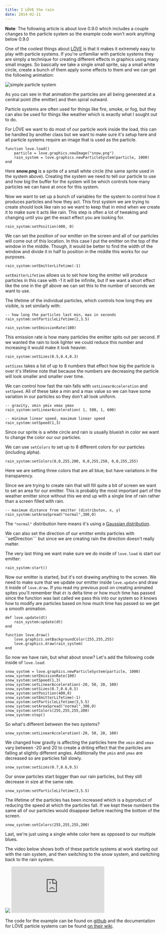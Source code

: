 ```yaml
---
title: I LÖVE the rain
date: 2014-02-11
---
```

**Note**: The following article is about love 0.9.0 which includes a couple changes to the particle system so the example code won't work anything below 0.9.0

One of the coolest things about [LÖVE](http://love2d.org) is that it makes it extremely easy to play with particle systems. If you're unfamiliar with particle systems they are simply a technique for creating different effects in graphics using many small images. So basically we take a single small sprite, say a small white circle, create a bunch of them apply some effects to them and we can get the following animation: 

![simple particle system](http://i.imgur.com/I0KcpNB.gif)

As you can see in that animation the particles are all being generated at a central point (the emitter) and then spiral outward. 

Particle systems are often used for things like fire, smoke, or fog, but they can also be used for things like weather which is exactly what I sought out to do.

For LÖVE we want to do most of our particle work inside the load, this can be handled by another class but we want to make sure it's setup here and all particle systems require an image that is used as the particle. 

```
function love.load()
	particle = love.graphics.newImage("snow.png")
	rain_system = love.graphics.newParticleSystem(particle, 1000)
end
```

Here **snow.png** is a sprite of a small white circle (the same sprite used in the system above). Creating the system we need to tell our particle to use and how big the buffer for the system will be which controls how many particles we can have at once for this system.

Now we want to set up a bunch of variables for the system to control how it produces particles and how they act. This first system we are trying to create should look like rain so we want to keep that in mind when we create it to make sure it acts like rain. This step is often a lot of tweaking and changing until you get the exact effect you are looking for.

```
rain_system:setPosition(400, 0)
```

We can set the position of our emitter on the screen and all of our particles will come out of this location. In this case I put the emitter on the top of the window in the middle. Though, it would be better to find the width of the window and divide it in half to position in the middle this works for our purposes. 

```
rain_system:setEmitterLifetime(-1)
```

```setEmitterLifetime``` allows us to set how long the emitter will produce particles in this case with -1 it will be infinite, but if we want a short effect like the one in the gif above we can set this to the number of seconds we want to use. 

The lifetime of the individual particles, which controls how long they are visible, is set similarly with:

```
-- how long the particles last min, max in seconds
rain_system:setParticleLifetime(2,3.5)
```


```
rain_system:setEmissionRate(100)
```

This emission rate is how many particles the emitter spits out per second. If we wanted the rain to look lighter we could reduce this number and increasing it would make it look heavier.

```
rain_system:setSizes(0.5,0.4,0.3)
```

```setSizes``` takes a list of up to 8 numbers that effect how big the particle is over it's lifetime note that because the numbers are decreasing the particle will look smaller and smaller over time.

We can control how fast the rain falls with ```setLinearAcceleration``` and ```setSpeed```. All of these take a min and a max value so we can have some variation in our particles so they don't all look uniform. 

```
-- gravity, xmin ymix xmax ymax
rain_system:setLinearAcceleration( 1, 500, 1, 600)

-- minimum linear speed, maximum linear speed
rain_system:setSpeed(1,3)
```

Since our sprite is a white circle and rain is usually blueish in color we want to change the color our our particles.

We can use ```setColors``` to set up to 8 different colors for our particles (including alpha).

```
rain_system:setColors(0,0,255,200, 0,0,255,250, 0,0,255,255)
```

Here we are setting three colors that are all blue, but have variations in the transparency.

Since we are trying to create rain that will fill quite a bit of screen we want to set an area for our emitter. This is probably the most important part of the weather emitter since without this we end up with a single line of rain rather than a screen filled with rain. 

```
-- maximum distance from emitter (distributon, x, y)
rain_system:setAreaSpread("normal",300,0)
```

The ```"normal"``` distribution here means it's using a [Gaussian distribution](http://en.wikipedia.org/wiki/Normal_distribution). 

We can also set the direction of our emitter emits particles with ``setDirection``` but since we are creating rain the direction doesn't really matter. 

The very last thing we want make sure we do inside of ```love.load``` is start our emitter: 

```
rain_system:start()
```

Now our emitter is started, but it's not drawing anything to the screen. We need to make sure that we update our emitter inside ```love.update``` and draw it inside of ```love.draw```. If you read my previous post on creating animated spites you'll remember that ```dt``` is delta time or how much time has passed since the function was last called we pass this into our system so it knows how to modify are particles based on how much time has passed so we get a smooth animation. 

```
def love.update(dt)
	rain_system:update(dt)
end

function love.draw()
	love.graphics.setBackgroundColor(255,255,255)
	love.graphics.draw(rain_system)
end
```

So now we have rain, but what about snow? Let's add the following code inside of ```love.load```:

```
snow_system = love.graphics.newParticleSystem(particle, 1000)
snow_system:setEmissionRate(100)
snow_system:setSpeed(1,3)
snow_system:setLinearAcceleration(-20, 50, 20, 100)
snow_system:setSizes(0.7,0.6,0.5)
snow_system:setPosition(400,0)
snow_system:setEmitterLifetime(-1)
snow_system:setParticleLifetime(3,5.5)
snow_system:setAreaSpread("normal",300,0)
snow_system:setColors(255,255,255,200)
snow_system:stop()
```

So what's different between the two systems? 

```
snow_system:setLinearAcceleration(-20, 50, 20, 100)
```
We changed how gravity is affecting the particles here the ```xmin``` and ```xmax``` vary between -20 and 20 to create a driting effect that the particles are falling at slightly different angles. Additionally the ```ymin``` and ```ymax``` are decreased so are particles fall slowly. 

```
snow_system:setSizes(0.7,0.6,0.5)
```

Our snow particles start bigger than our rain particles, but they still decrease in size at the same rate. 

```
snow_system:setParticleLifetime(3,5.5)
```

The lifetime of the particles has been increased which is a byproduct of reducing the speed at which the particles fall. If we kept these numbers the same all of our particles would disappear before reaching the bottom of the screen. 

```
snow_system:setColors(255,255,255,200)
```

Last, we're just using a single white color here as opposed to our multiple blues. 

The video below shows both of these particle systems at work starting out with the rain system, and then switching to the snow system, and switching back to the rain system. 


<div class="youtube_resize">
	<img src="/images/youtube_placeholder.png">
	<iframe class="youtube_frame" src="http://www.youtube.com/embed/-t1MwZ-wxNs?rel=0" frameborder="0" allowfullscreen></iframe>
</div>

The code for the example can be found on [github](https://github.com/LindseyB/love_weather) and the documentation for LÖVE particle systems can be found [on their wiki](http://love2d.org/wiki/ParticleSystem).
